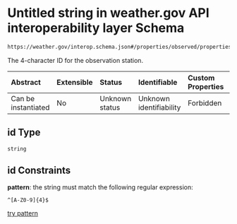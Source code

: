 # Untitled string in weather.gov API interoperability layer Schema

```txt
https://weather.gov/interop.schema.json#/properties/observed/properties/station/properties/id
```

The 4-character ID for the observation station.

| Abstract            | Extensible | Status         | Identifiable            | Custom Properties | Additional Properties | Access Restrictions | Defined In                                                                                                 |
| :------------------ | :--------- | :------------- | :---------------------- | :---------------- | :-------------------- | :------------------ | :--------------------------------------------------------------------------------------------------------- |
| Can be instantiated | No         | Unknown status | Unknown identifiability | Forbidden         | Allowed               | none                | [interop-layer.schema.json\*](../../../api-interop-layer/interop-layer.schema.json "open original schema") |

## id Type

`string`

## id Constraints

**pattern**: the string must match the following regular expression:&#x20;

```regexp
^[A-Z0-9]{4}$
```

[try pattern](https://regexr.com/?expression=%5E%5BA-Z0-9%5D%7B4%7D%24 "try regular expression with regexr.com")
